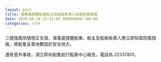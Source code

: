 ```yaml
---
layout: post
title: 海事處提醒船東船主及船舶負責人採取防風措施
date: 2020-08-18 15:41:03.000000000 +08:00
categories: rthk
---
```


三號強風信號現正生效，海事處提醒船東、船主及船舶負責人應立即採取防風措施，將船隻妥善地繫固於安全地方。

遇有意外事故，須立即向船隻航行監察中心報告，電話為 22337801。
